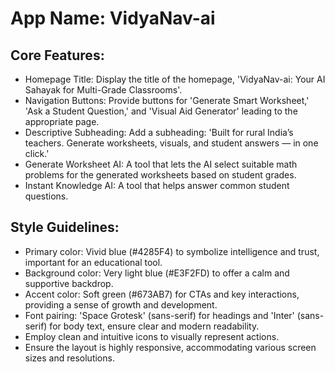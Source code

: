 # **App Name**: VidyaNav-ai

## Core Features:

- Homepage Title: Display the title of the homepage, 'VidyaNav-ai: Your AI Sahayak for Multi-Grade Classrooms'.
- Navigation Buttons: Provide buttons for 'Generate Smart Worksheet,' 'Ask a Student Question,' and 'Visual Aid Generator' leading to the appropriate page.
- Descriptive Subheading: Add a subheading: 'Built for rural India’s teachers. Generate worksheets, visuals, and student answers — in one click.'
- Generate Worksheet AI: A tool that lets the AI select suitable math problems for the generated worksheets based on student grades.
- Instant Knowledge AI: A tool that helps answer common student questions.

## Style Guidelines:

- Primary color: Vivid blue (#4285F4) to symbolize intelligence and trust, important for an educational tool.
- Background color: Very light blue (#E3F2FD) to offer a calm and supportive backdrop.
- Accent color: Soft green (#673AB7) for CTAs and key interactions, providing a sense of growth and development.
- Font pairing: 'Space Grotesk' (sans-serif) for headings and 'Inter' (sans-serif) for body text, ensure clear and modern readability.
- Employ clean and intuitive icons to visually represent actions.
- Ensure the layout is highly responsive, accommodating various screen sizes and resolutions.